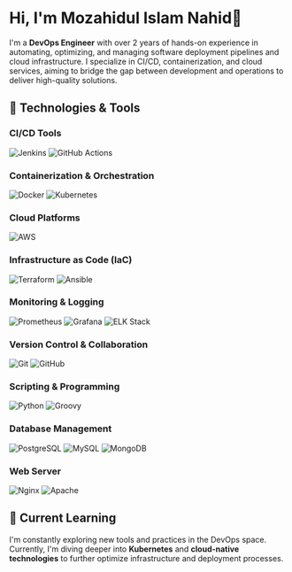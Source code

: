 # Hi, I'm Mozahidul Islam Nahid👋

I'm a **DevOps Engineer** with over 2 years of hands-on experience in automating, optimizing, and managing software deployment pipelines and cloud infrastructure. I specialize in CI/CD, containerization, and cloud services, aiming to bridge the gap between development and operations to deliver high-quality solutions.

## 🚀 Technologies & Tools

### **CI/CD Tools**
![Jenkins](https://img.shields.io/badge/Jenkins-FF9800?style=flat&logo=jenkins&logoColor=white)
![GitHub Actions](https://img.shields.io/badge/GitHub%20Actions-2088FF?style=flat&logo=github-actions&logoColor=white)


### **Containerization & Orchestration**
![Docker](https://img.shields.io/badge/Docker-2496ED?style=flat&logo=docker&logoColor=white)
![Kubernetes](https://img.shields.io/badge/Kubernetes-326CE5?style=flat&logo=kubernetes&logoColor=white)

### **Cloud Platforms**
![AWS](https://img.shields.io/badge/AWS-232F3E?style=flat&logo=amazon-aws&logoColor=white)


### **Infrastructure as Code (IaC)**
![Terraform](https://img.shields.io/badge/Terraform-7B42B0?style=flat&logo=terraform&logoColor=white)
![Ansible](https://img.shields.io/badge/Ansible-EE0000?style=flat&logo=ansible&logoColor=white)

### **Monitoring & Logging**
![Prometheus](https://img.shields.io/badge/Prometheus-E60000?style=flat&logo=prometheus&logoColor=white)
![Grafana](https://img.shields.io/badge/Grafana-F46800?style=flat&logo=grafana&logoColor=white)
![ELK Stack](https://img.shields.io/badge/ELK%20Stack-005571?style=flat&logo=elasticsearch&logoColor=white)

### **Version Control & Collaboration**
![Git](https://img.shields.io/badge/Git-F05032?style=flat&logo=git&logoColor=white)
![GitHub](https://img.shields.io/badge/GitHub-181717?style=flat&logo=github&logoColor=white)

### **Scripting & Programming**
![Python](https://img.shields.io/badge/Python-3776AB?style=flat&logo=python&logoColor=white)
![Groovy](https://img.shields.io/badge/Groovy-4298B8?style=flat&logo=groovy&logoColor=white)

### **Database Management**
![PostgreSQL](https://img.shields.io/badge/PostgreSQL-336791?style=flat&logo=postgresql&logoColor=white)
![MySQL](https://img.shields.io/badge/MySQL-4479A1?style=flat&logo=mysql&logoColor=white)
![MongoDB](https://img.shields.io/badge/MongoDB-47A248?style=flat&logo=mongodb&logoColor=white)

### **Web Server**
![Nginx](https://img.shields.io/badge/Nginx-009639?style=flat&logo=nginx&logoColor=white)
![Apache](https://img.shields.io/badge/Apache-FF7A00?style=flat&logo=apache&logoColor=white)

## 🌱 Current Learning
I'm constantly exploring new tools and practices in the DevOps space. Currently, I'm diving deeper into **Kubernetes** and **cloud-native technologies** to further optimize infrastructure and deployment processes.
